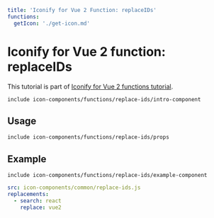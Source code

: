 ```yaml
title: 'Iconify for Vue 2 Function: replaceIDs'
functions:
  getIcon: './get-icon.md'
```

# Iconify for Vue 2 function: replaceIDs

This tutorial is part of [Iconify for Vue 2 functions tutorial](./index.md#functions).

`include icon-components/functions/replace-ids/intro-component`

## Usage

`include icon-components/functions/replace-ids/props`

## Example

`include icon-components/functions/replace-ids/example-component`

```yaml
src: icon-components/common/replace-ids.js
replacements:
  - search: react
    replace: vue2
```
